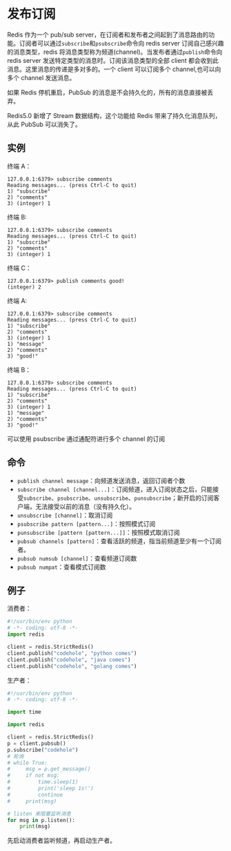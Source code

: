 # 发布订阅

Redis 作为一个 pub/sub server，在订阅者和发布者之间起到了消息路由的功能。订阅者可以通过`subscribe`和`psubscribe`命令向 redis server 订阅自己感兴趣的消息类型，redis 将消息类型称为频道(channel)。当发布者通过`publish`命令向 redis server 发送特定类型的消息时。订阅该消息类型的全部 client 都会收到此消息。这里消息的传递是多对多的。一个 client 可以订阅多个 channel,也可以向多个 channel 发送消息。

如果 Redis 停机重启，PubSub 的消息是不会持久化的，所有的消息直接被丢弃。

Redis5.0 新增了 Stream 数据结构，这个功能给 Redis 带来了持久化消息队列，从此 PubSub 可以消失了。

## 实例

终端 A：

```shell
127.0.0.1:6379> subscribe comments
Reading messages... (press Ctrl-C to quit)
1) "subscribe"
2) "comments"
3) (integer) 1
```

终端 B:

```shell
127.0.0.1:6379> subscribe comments
Reading messages... (press Ctrl-C to quit)
1) "subscribe"
2) "comments"
3) (integer) 1
```

终端 C：

```shell
127.0.0.1:6379> publish comments good!
(integer) 2
```

终端 A:

```shell
127.0.0.1:6379> subscribe comments
Reading messages... (press Ctrl-C to quit)
1) "subscribe"
2) "comments"
3) (integer) 1
1) "message"
2) "comments"
3) "good!"
```

终端 B：

```shell
127.0.0.1:6379> subscribe comments
Reading messages... (press Ctrl-C to quit)
1) "subscribe"
2) "comments"
3) (integer) 1
1) "message"
2) "comments"
3) "good!"
```

可以使用 psubscribe 通过通配符进行多个 channel 的订阅

## 命令

- `publish channel message`：向频道发送消息，返回订阅者个数
- `subscribe channel [channel...]`：订阅频道，进入订阅状态之后，只能接受`subscribe`、`psubscribe`、`unsubscribe`、`punsubscribe`；新开启的订阅客户端，无法接受以前的消息（没有持久化）。
- `unsubscribe [channel]`：取消订阅
- `psubscribe pattern [pattern...]`：按照模式订阅
- `punsubscribe [pattern [pattern...]]`：按照模式取消订阅
- `pubsub channels [pattern]`：查看活跃的频道，指当前频道至少有一个订阅者。
- `pubsub numsub [channel]`：查看频道订阅数
- `pubsub numpat`：查看模式订阅数

## 例子

消费者：

```python
#!/usr/bin/env python
# -*- coding: utf-8 -*-
import redis

client = redis.StrictRedis()
client.publish("codehole", "python comes")
client.publish("codehole", "java comes")
client.publish("codehole", "golang comes")
```

生产者：

```python
#!/usr/bin/env python
# -*- coding: utf-8 -*-

import time

import redis

client = redis.StrictRedis()
p = client.pubsub()
p.subscribe("codehole")
# 轮询
# while True:
#     msg = p.get_message()
#     if not msg:
#         time.sleep(1)
#         print('sleep 1s!')
#         continue
#     print(msg)

# listen 来阻塞监听消息
for msg in p.listen():
    print(msg)
```

先启动消费者监听频道，再启动生产者。